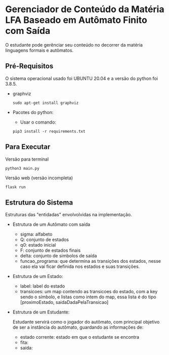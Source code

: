 # Gerenciador de Conteúdo da Matéria LFA Baseado em Autômato Finito com Saída

O estudante pode gerênciar seu conteúdo no decorrer da matéria linguagens formais e autômatos.

## Pré-Requisitos

O sistema operacional usado foi UBUNTU 20.04 e a versão do python foi 3.8.5.

* graphviz
	```SHELL
	sudo apt-get install graphviz
	```

* Pacotes do python:
	- Usar o comando:
	```SHELL
	pip3 install -r requirements.txt
	``` 

## Para Executar

Versão para terminal

```SHELL
python3 main.py
```

Versão web (versão incompleta)

```SHELL
flask run
```

## Estrutura do Sistema

Estruturas das "entidadas" envolvolvidas na implementação.

* Estrutura de um Autômato com saída
	* sigma: alfabeto
	* Q: conjunto de estados
	* q0: estado inicial
	* F: conjunto de estados finais
	* delta: conjunto de simbolos de saída
	* funcao_programa: que determina as transições dos estados, nesse caso ela vai ficar definida nos estados e suas transições.

* Estrutura de um Estado:
	* label: label do estado
	* transicoes: um map contendo as transicoes do estado, com a key sendo o símbolo, e listas como intem do map, essa lista é do tipo [proximoEstado, saidaDadaPelaTransicao]

* Estrutura de um Estudante:

	Estudante servirá como o jogador do autômato, com principal objetivo de ser a instância do autômato, guardando as informações de:

    * estado corrente: estado em que o estudante se encontra
	* fita:
	* saida:

